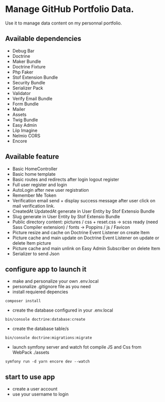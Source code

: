 # Manage GitHub Portfolio Data.

Use it to manage data content on my personnal portfolio.

## Available dependencies

- Debug Bar
- Doctrine
- Maker Bundle
- Doctrine Fixture
- Php Faker
- Stof Extension Bundle
- Security Bundle
- Serializer Pack
- Validator
- Verify Email Bundle
- Form Bundle
- Mailer
- Assets
- Twig Bundle
- Easy Admin
- Liip Imagine
- Nelmio CORS
- Encore

## Available feature

- Basic HomeController
- Basic home template
- Basic routes and redirects after login logout register
- Full user register and login
- AutoLogin after new user registration
- Remember Me Token
- Verification email send + display success message after user click on mail verification link.
- CreatedAt UpdatedAt generate in User Entity by Stof Extensio Bundle
- Slug generate in User Entity by Stof Extensio Bundle
- Public directory content: pictures / css + reset.css -> scss ready (need Sass Compiler extension) / fonts -> Poppins / js / Favicon
- Picture resize and cache on Doctrine Event Listener on create Item
- Picture cache and main update on Doctrine Event Listener on update or delete Item picture
- Picture cache and main unlink on Easy Admin Subscriber on delete Item
- Serializer to send Json

## configure app to launch it

- make and personalize your own .env.local
- personalize .gitignore file as you need
- install requiered depencies

```shell
composer install
```

- create the database configured in your .env.local

```shell
bin/console doctrine:database:create
```
- create the database table/s

```shell
bin/console doctrine:migrations:migrate 
```

- launch symfony server and watch fot compile JS and Css from WebPack ./assets

```shell
symfony run -d yarn encore dev --watch
```

## start to use app

- create a user account
- use your username to login

